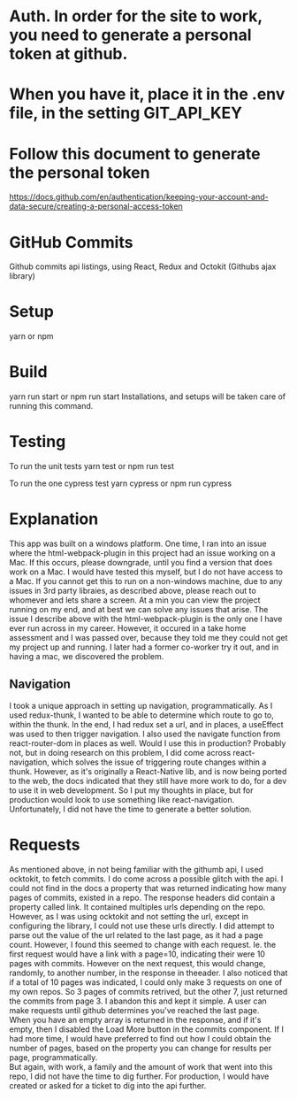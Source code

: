 # Auth. In order for the site to work, you need to generate a personal token at github.

# When you have it, place it in the .env file, in the setting GIT_API_KEY

# Follow this document to generate the personal token

https://docs.github.com/en/authentication/keeping-your-account-and-data-secure/creating-a-personal-access-token

# GitHub Commits

Github commits api listings, using React, Redux and Octokit (Githubs ajax library)

# Setup

yarn or npm

# Build

yarn run start or npm run start
Installations, and setups will be taken care of running this command.

# Testing

To run the unit tests yarn test or npm run test

To run the one cypress test yarn cypress or npm run cypress

# Explanation

This app was built on a windows platform. One time, I ran into an issue where the html-webpack-plugin in this project
had an issue working on a Mac.
If this occurs, please downgrade, until you find a version that does work on a Mac.
I would have tested this myself, but I do not have access to a Mac.
If you cannot get this to run on a non-windows machine, due to any issues in 3rd party libraies, as described above,
please reach out to whomever and lets share a screen. At a min you can view the project running on my end, and at best
we can solve any issues that arise.
The issue I describe above with the html-webpack-plugin is the only one I have ever run across in my career.
However, it occured in a take home assessment and I was passed over, because they told me they could not get
my project up and running.
I later had a former co-worker try it out, and in having a mac, we discovered the problem.

## Navigation

I took a unique approach in setting up navigation, programmatically.
As I used redux-thunk, I wanted to be able to determine which route to go to, within the thunk.
In the end, I had redux set a url, and in places, a useEffect was used to then trigger navigation.
I also used the navigate function from react-router-dom in places as well.
Would I use this in production?
Probably not, but in doing research on this problem, I did come across react-navigation, which solves the issue of triggering route changes within a thunk. However, as it's originally a React-Native lib, and is now being ported to the web, the docs indicated that they still have more work to do, for a dev to use it in web development.
So I put my thoughts in place, but for production would look to use something like react-navigation.
Unfortunately, I did not have the time to generate a better solution.

# Requests

As mentioned above, in not being familiar with the githumb api, I used ocktokit, to fetch commits.
I do come across a possible glitch with the api. I could not find in the docs a property that was returned indicating how many pages of commits, existed in a repo. The response headers did contain a property called link.
It contained multiples urls depending on the repo. However, as I was using ocktokit and not setting the url, except in configuring the library, I could not use these urls directly.
I did attempt to parse out the value of the url related to the last page, as it had a page count.
However, I found this seemed to change with each request. Ie. the first request would have a link with a page=10, indicating their were 10 pages with commits. However on the next request, this would change, randomly, to another number, in the response in theeader.
I also noticed that if a total of 10 pages was indicated, I could only make 3 requests on one of my own repos.
So 3 pages of commits retrived, but the other 7, just returned the commits from page 3.
I abandon this and kept it simple.
A user can make requests until github determines you've reached the last page.  
When you have an empty array is returned in the response, and if it's empty, then I disabled the Load More button in the commits component.
If I had more time, I would have preferred to find out how I could obtain the number of pages, based on the property you can change for results per page, programmatically.  
But again, with work, a family and the amount of work that went into this repo, I did not have the time to dig further.
For production, I would have created or asked for a ticket to dig into the api further.
